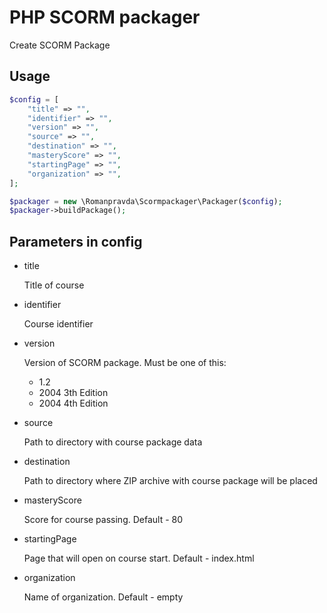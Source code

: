 # PHP SCORM packager
Create SCORM Package

## Usage
```php
$config = [
    "title" => "",
    "identifier" => "",
    "version" => "",
    "source" => "",
    "destination" => "",
    "masteryScore" => "",
    "startingPage" => "",
    "organization" => "",
];

$packager = new \Romanpravda\Scormpackager\Packager($config);
$packager->buildPackage();
```

## Parameters in config
* title 

   Title of course
   
* identifier

   Course identifier
   
* version

   Version of SCORM package. Must be one of this:
   
   + 1.2
   + 2004 3th Edition
   + 2004 4th Edition
   
* source
 
   Path to directory with course package data
   
* destination

   Path to directory where ZIP archive with course package will be placed
   
* masteryScore

   Score for course passing. Default - 80
   
* startingPage

   Page that will open on course start. Default - index.html
   
* organization

   Name of organization. Default - empty